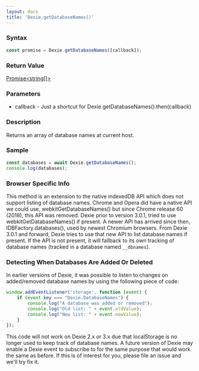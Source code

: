 ```yaml
---
layout: docs
title: 'Dexie.getDatabaseNames()'
---
```


### Syntax

```javascript
const promise = Dexie.getDatabaseNames([callback]);
```

### Return Value

[Promise<string[]>](/docs/Promise/Promise)

### Parameters

 * callback - Just a shortcut for Dexie.getDatabaseNames().then(callback)

### Description

Returns an array of database names at current host.

### Sample

```javascript
const databases = await Dexie.getDatabaseNames();
console.log(databases);
```

### Browser Specific Info

This method is an extension to the native indexedDB API which does not support listing of database names. Chrome and Opera did have a native API we could use, webkitGetDatabaseNames() but since Chrome release 60 (2018), this API was removed. Dexie prior to version 3.0.1, tried to use webkitGetDatabaseNames() if present. A newer API has arrived since then, IDBFactory.databases(), used by newest Chromium browsers. From Dexie 3.0.1 and forward, Dexie tries to use that new API to list database names if present. If the API is not present, it will fallback to its own tracking of database names (tracked in a database named `__dbnames`).

### Detecting When Databases Are Added Or Deleted

In earlier versions of Dexie, it was possible to listen to changes on added/removed database names by using the following piece of code:

```javascript
window.addEventListener('storage', function (event) {
    if (event.key === "Dexie.DatabaseNames") {
        console.log("A database was added or removed");
        console.log("Old list: " + event.oldValue);
        console.log("New list: " + event.newValue);
    }
});
```

This code will not work on Dexie 2.x or 3.x due that localStorage is no longer used to keep track of database names. A future version of Dexie may enable a Dexie event to subscribe to for the same purpose that would work the same as before. If this is of interest for you, please file an issue and we'll try fix it.
